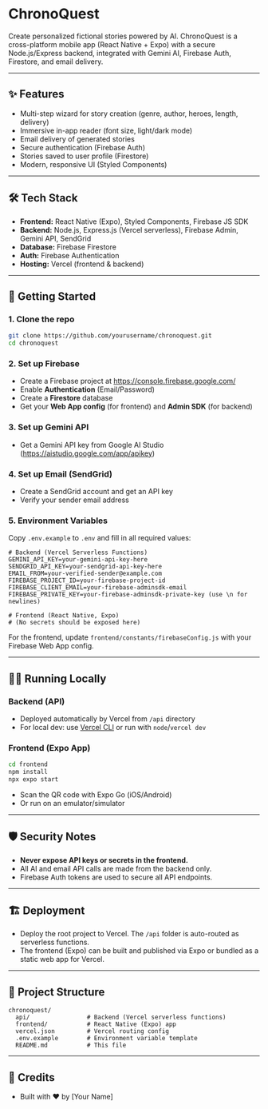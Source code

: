 # ChronoQuest

Create personalized fictional stories powered by AI. ChronoQuest is a cross-platform mobile app (React Native + Expo) with a secure Node.js/Express backend, integrated with Gemini AI, Firebase Auth, Firestore, and email delivery.

---

## ✨ Features
- Multi-step wizard for story creation (genre, author, heroes, length, delivery)
- Immersive in-app reader (font size, light/dark mode)
- Email delivery of generated stories
- Secure authentication (Firebase Auth)
- Stories saved to user profile (Firestore)
- Modern, responsive UI (Styled Components)

---

## 🛠️ Tech Stack
- **Frontend:** React Native (Expo), Styled Components, Firebase JS SDK
- **Backend:** Node.js, Express.js (Vercel serverless), Firebase Admin, Gemini API, SendGrid
- **Database:** Firebase Firestore
- **Auth:** Firebase Authentication
- **Hosting:** Vercel (frontend & backend)

---

## 🚀 Getting Started

### 1. Clone the repo
```sh
git clone https://github.com/yourusername/chronoquest.git
cd chronoquest
```

### 2. Set up Firebase
- Create a Firebase project at https://console.firebase.google.com/
- Enable **Authentication** (Email/Password)
- Create a **Firestore** database
- Get your **Web App config** (for frontend) and **Admin SDK** (for backend)

### 3. Set up Gemini API
- Get a Gemini API key from Google AI Studio (https://aistudio.google.com/app/apikey)

### 4. Set up Email (SendGrid)
- Create a SendGrid account and get an API key
- Verify your sender email address

### 5. Environment Variables
Copy `.env.example` to `.env` and fill in all required values:

```
# Backend (Vercel Serverless Functions)
GEMINI_API_KEY=your-gemini-api-key-here
SENDGRID_API_KEY=your-sendgrid-api-key-here
EMAIL_FROM=your-verified-sender@example.com
FIREBASE_PROJECT_ID=your-firebase-project-id
FIREBASE_CLIENT_EMAIL=your-firebase-adminsdk-email
FIREBASE_PRIVATE_KEY=your-firebase-adminsdk-private-key (use \n for newlines)

# Frontend (React Native, Expo)
# (No secrets should be exposed here)
```

For the frontend, update `frontend/constants/firebaseConfig.js` with your Firebase Web App config.

---

## 🧑‍💻 Running Locally

### Backend (API)
- Deployed automatically by Vercel from `/api` directory
- For local dev: use [Vercel CLI](https://vercel.com/docs/cli) or run with `node`/`vercel dev`

### Frontend (Expo App)
```sh
cd frontend
npm install
npx expo start
```
- Scan the QR code with Expo Go (iOS/Android)
- Or run on an emulator/simulator

---

## 🛡️ Security Notes
- **Never expose API keys or secrets in the frontend.**
- All AI and email API calls are made from the backend only.
- Firebase Auth tokens are used to secure all API endpoints.

---

## 🏗️ Deployment
- Deploy the root project to Vercel. The `/api` folder is auto-routed as serverless functions.
- The frontend (Expo) can be built and published via Expo or bundled as a static web app for Vercel.

---

## 📁 Project Structure
```
chronoquest/
  api/                # Backend (Vercel serverless functions)
  frontend/           # React Native (Expo) app
  vercel.json         # Vercel routing config
  .env.example        # Environment variable template
  README.md           # This file
```

---

## 📣 Credits
- Built with ❤️ by [Your Name]
